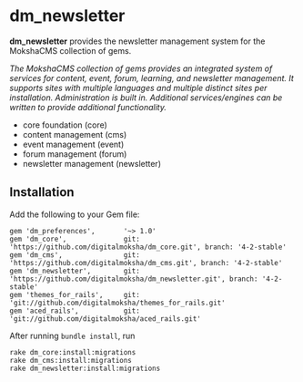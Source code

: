 # dm_newsletter

**dm_newsletter** provides the newsletter management system for the MokshaCMS collection of gems.

_The MokshaCMS collection of gems provides an integrated system of services for content, event, forum, learning, and newsletter management.  It supports sites with multiple languages and multiple distinct sites per installation.  Administration is built in.  Additional services/engines can be written to provide additional functionality._

- core foundation (core)
- content management (cms)
- event management (event)
- forum management (forum)
- newsletter management (newsletter)

## Installation

Add the following to your Gem file:

```
gem 'dm_preferences',       '~> 1.0'
gem 'dm_core',              git: 'https://github.com/digitalmoksha/dm_core.git', branch: '4-2-stable'
gem 'dm_cms',               git: 'https://github.com/digitalmoksha/dm_cms.git', branch: '4-2-stable'
gem 'dm_newsletter',        git: 'https://github.com/digitalmoksha/dm_newsletter.git', branch: '4-2-stable'
gem 'themes_for_rails',     git: 'git://github.com/digitalmoksha/themes_for_rails.git'
gem 'aced_rails',           git: 'git://github.com/digitalmoksha/aced_rails.git'
```

After running `bundle install`, run 

```
rake dm_core:install:migrations
rake dm_cms:install:migrations
rake dm_newsletter:install:migrations
```
